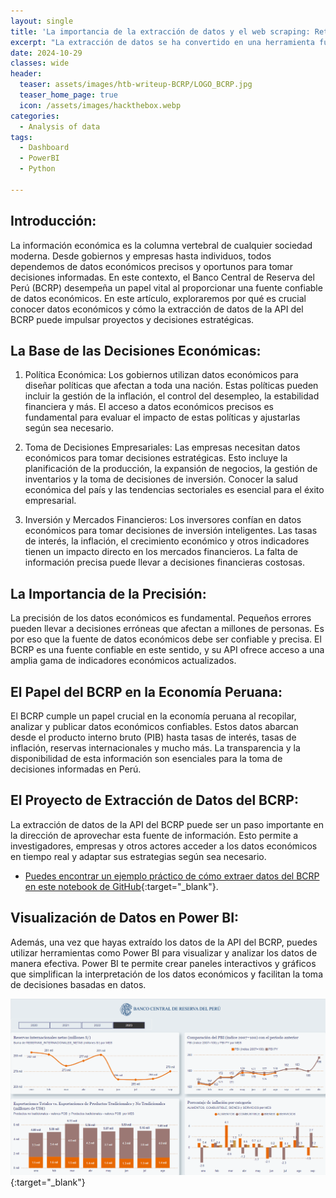 ```yaml
---
layout: single
title: 'La importancia de la extracción de datos y el web scraping: Retos y soluciones'
excerpt: "La extracción de datos se ha convertido en una herramienta fundamental en la era digital, permitiendo obtener grandes cantidades de información que son difíciles o imposibles de adquirir de manera manual. Uno de los métodos más comunes para extraer datos de sitios web es el web scraping, una técnica que permite a los analistas y científicos de datos acceder a información valiosa directamente desde las páginas web, transformándola en datos estructurados que pueden ser analizados posteriormente. Sin embargo, aunque el web scraping es poderoso, también conlleva desafíos y dificultades que deben abordarse cuidadosamente."
date: 2024-10-29
classes: wide
header:
  teaser: assets/images/htb-writeup-BCRP/LOGO_BCRP.jpg
  teaser_home_page: true
  icon: /assets/images/hackthebox.webp
categories:
  - Analysis of data
tags:  
  - Dashboard
  - PowerBI
  - Python

---
```


## Introducción:
La información económica es la columna vertebral de cualquier sociedad moderna. Desde gobiernos y empresas hasta individuos, todos dependemos de datos económicos precisos y oportunos para tomar decisiones informadas. En este contexto, el Banco Central de Reserva del Perú (BCRP) desempeña un papel vital al proporcionar una fuente confiable de datos económicos. En este artículo, exploraremos por qué es crucial conocer datos económicos y cómo la extracción de datos de la API del BCRP puede impulsar proyectos y decisiones estratégicas.

## La Base de las Decisiones Económicas:

1. Política Económica: Los gobiernos utilizan datos económicos para diseñar políticas que afectan a toda una nación. Estas políticas pueden incluir la gestión de la inflación, el control del desempleo, la estabilidad financiera y más. El acceso a datos económicos precisos es fundamental para evaluar el impacto de estas políticas y ajustarlas según sea necesario.

2. Toma de Decisiones Empresariales: Las empresas necesitan datos económicos para tomar decisiones estratégicas. Esto incluye la planificación de la producción, la expansión de negocios, la gestión de inventarios y la toma de decisiones de inversión. Conocer la salud económica del país y las tendencias sectoriales es esencial para el éxito empresarial.

3. Inversión y Mercados Financieros: Los inversores confían en datos económicos para tomar decisiones de inversión inteligentes. Las tasas de interés, la inflación, el crecimiento económico y otros indicadores tienen un impacto directo en los mercados financieros. La falta de información precisa puede llevar a decisiones financieras costosas.

## La Importancia de la Precisión:

La precisión de los datos económicos es fundamental. Pequeños errores pueden llevar a decisiones erróneas que afectan a millones de personas. Es por eso que la fuente de datos económicos debe ser confiable y precisa. El BCRP es una fuente confiable en este sentido, y su API ofrece acceso a una amplia gama de indicadores económicos actualizados.

## El Papel del BCRP en la Economía Peruana:

El BCRP cumple un papel crucial en la economía peruana al recopilar, analizar y publicar datos económicos confiables. Estos datos abarcan desde el producto interno bruto (PIB) hasta tasas de interés, tasas de inflación, reservas internacionales y mucho más. La transparencia y la disponibilidad de esta información son esenciales para la toma de decisiones informadas en Perú.

## El Proyecto de Extracción de Datos del BCRP:

La extracción de datos de la API del BCRP puede ser un paso importante en la dirección de aprovechar esta fuente de información. Esto permite a investigadores, empresas y otros actores acceder a los datos económicos en tiempo real y adaptar sus estrategias según sea necesario.

- [Puedes encontrar un ejemplo práctico de cómo extraer datos del BCRP en este notebook de GitHub](https://github.com/davidsosaolea/BCRP/blob/main/BCRP.ipynb){:target="_blank"}.

## Visualización de Datos en Power BI:

Además, una vez que hayas extraído los datos de la API del BCRP, puedes utilizar herramientas como Power BI para visualizar y analizar los datos de manera efectiva. Power BI te permite crear paneles interactivos y gráficos que simplifican la interpretación de los datos económicos y facilitan la toma de decisiones basadas en datos.

[![POWERBI](/assets/images/htb-writeup-BCRP/PB.png)](https://app.powerbi.com/view?r=eyJrIjoiMTQwMTM1YmYtMzY2ZC00MWQ3LWE3NzctYTlkZmFjZGUzOWZjIiwidCI6Ijc1MDRlMzE4LThlMWUtNGQ1NS1iZmZkLTg3NWI0ZGVlODI2MCIsImMiOjR9){:target="_blank"}
